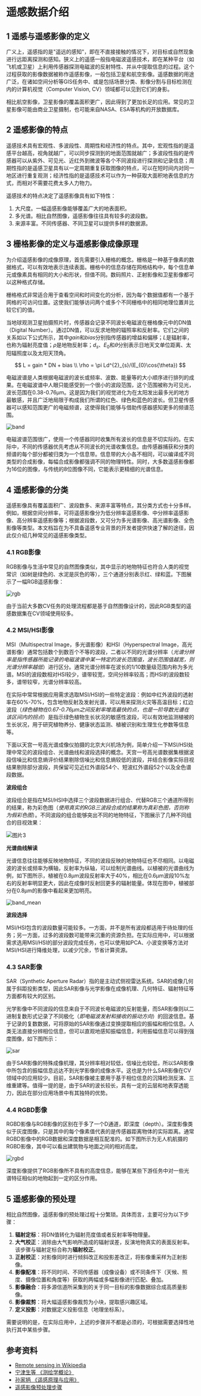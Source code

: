 # 遥感数据介绍

## 1 遥感与遥感影像的定义

广义上，遥感指的是"遥远的感知"，即在不直接接触的情况下，对目标或自然现象进行远距离探测和感知。狭义上的遥感一般指电磁波遥感技术，即在某种平台（如飞机或卫星）上利用传感器探测电磁波的反射特性、并从中提取信息的过程。这个过程获取的影像数据被称作遥感影像，一般包括卫星和航空影像。遥感数据的用途广泛，在诸如空间分析等GIS任务中、或是包括场景分类、影像分割与目标检测在内的计算机视觉（Computer Vision, CV）领域都可以见到它们的身影。

相比航空影像，卫星影像的覆盖面积更广，因此得到了更加长足的应用。常见的卫星影像可能由商业卫星摄制，也可能来自NASA、ESA等机构的开放数据库。

## 2 遥感影像的特点

遥感技术具有宏观性、多波段性、周期性和经济性的特点。其中，宏观性指的是遥感平台越高，视角就越广，可以同步探测到的地面范围就越广；多波段性指的是传感器可以从紫外、可见光、近红外到微波等各个不同波段进行探测和记录信息；周期性指的是遥感卫星具有以一定周期重复获取图像的特点，可以在短时间内对同一地区进行重复观测；经济性指的是遥感技术可以作为一种获取大面积地表信息的方式，而相对不需要花费太多人力物力。

遥感技术的特点决定了遥感影像具有如下特性：

1. 大尺度。一幅遥感影像能够覆盖广大的地表面积。
2. 多光谱。相比自然图像，遥感影像往往具有较多的波段数。
3. 来源丰富。不同传感器、不同卫星可以提供多样的数据源。

## 3 栅格影像的定义与遥感影像成像原理

为介绍遥感影像的成像原理，首先需要引入栅格的概念。栅格是一种基于像素的数据格式，可以有效地表示连续表面。栅格中的信息存储在网格结构中，每个信息单元或像素具有相同的大小和形状，但值不同。数码照片、正射影像和卫星影像都可以这种格式存储。

栅格格式非常适合用于查看空间和时间变化的分析，因为每个数据值都有一个基于网格的可访问位置。这使我们能够访问两个或多个不同栅格中的相同地理位置并比较它们的值。

当地球观测卫星拍摄照片时，传感器会记录不同波长电磁波在栅格像元中的DN值（Digital Number）。通过DN值，可以反求地物的辐照率和反射率。它们之间的关系如以下公式所示，其中$gain$和$bias$分别指传感器的增益和偏移；$L$是辐射率，也称为辐射亮度值；$\rho$是地物反射率；$d_{s}$、$E_{0}$和$\theta$分别表示日地天文单位距离、太阳辐照度以及太阳天顶角。

$$
L = gain * DN + bias \\
\rho = \pi Ld^{2}_{s}/(E_{0}\cos{\theta})
$$

电磁波谱是人类根据电磁波的波长或频率、波数、能量等的大小顺序进行排列的成果。在电磁波谱中人眼只能感受到一个很小的波段范围，这个范围被称为可见光，波长范围在0.38-0.76μm。这是因为我们的视觉进化为在太阳发出最多光的地方最敏感，并且广泛地局限于构成我们所谓的红色、绿色和蓝色的波长。但卫星传感器可以感知范围更广的电磁频谱，这使得我们能够与借助传感器感知更多的频谱范围。

![band](../images/band.jpg)

电磁波谱范围很广，使用一个传感器同时收集所有波长的信息是不切实际的。在实际中，不同的传感器优先考虑从不同波长的光谱收集信息。由传感器捕获和分类的频谱的每个部分都被归类为一个信息带。信息带的大小各不相同，可以编译成不同类型的合成影像，每幅合成影像都强调不同的物理特性。同时，大多数遥感影像都为16位的图像，与传统的8位图像不同，它能表示更精细的光谱信息。

## 4 遥感影像的分类

遥感影像具有覆盖面积广、波段数多、来源丰富等特点，其分类方式也十分多样。例如，根据空间分辨率，可将遥感影像分为低分辨率遥感影像、中分辨率遥感影像、高分辨率遥感影像等；根据波段数，又可分为多光谱影像、高光谱影像、全色影像等类型。本文档旨在为不具备遥感专业背景的开发者提供快速了解的途径，因此仅介绍几种常见的遥感影像类型。

### 4.1 RGB影像

RGB影像与生活中常见的自然图像类似，其中显示的地物特征也符合人类的视觉常识（如树是绿色的、水泥是灰色的等），三个通道分别表示红、绿和蓝。下图展示了一幅RGB遥感影像：

![rgb](../images/rgb.jpg)

由于当前大多数CV任务的处理流程都是基于自然图像设计的，因此RGB类型的遥感数据集在CV领域使用较多。

### 4.2 MSI/HSI影像

MSI（Multispectral Image，多光谱影像）和HSI（Hyperspectral Image，高光谱影像）通常包括数个到数百个不等的波段，二者以不同的光谱分辨率（*光谱分辨率是指传感器所能记录的电磁波谱中某一特定的波长范围值，波长范围值越宽，则光谱分辨率越低*）进行区分。通常光谱分辨率在波长的1/10数量级范围内称为多光谱。MSI的波段数相对HSI较少，谱带较宽，空间分辨率较高；而HSI的波段数较多，谱带较窄，光谱分辨率较高。

在实际中常常根据应用需求选取MSI/HSI的一些特定波段：例如中红外波段的透射率在60%-70%，包含地物反射及发射光谱，可以用来探测火灾等高温目标；红边波段（*绿色植物在0.67-0.76μm之间反射率增高最快的点，也是一阶导数光谱在该区间内的拐点*）是指示绿色植物生长状况的敏感性波段，可以有效地监测植被的生长状况，用于研究植物养分、健康状态监测、植被识别和生理生化参数等信息等。

下面以天宫一号高光谱成像仪拍摄的北京大兴机场为例，简单介绍一下MSI/HSI处理中常见的波段组合、光谱曲线和波段选择的概念。天宫一号高光谱数据集根据波段信噪比和信息熵评价结果剔除信噪比和信息熵较低的波段，并结合影像实际目视结果剔除部分波段，共保留可见近红外谱段54个、短波红外谱段52个以及全色谱段数据。

**波段组合**

波段组合是指在MSI/HSI中选择三个波段数据进行组合、代替RGB三个通道所得到的结果，称为彩色图（*使用真实的RGB三波段合成的结果称为真彩色图，否则称为假彩色图*）。不同波段的组合能够突出不同的地物特征，下图展示了几种不同组合的目视效果：

![图片3](../images/band_combination.jpg)

**光谱曲线解读**

光谱信息往往能够反映地物特征，不同的波段反映的地物特征也不尽相同。以电磁波的波长或频率为横轴，反射率为纵轴，可以绘制光谱曲线。以植被的光谱曲线为例，如下图所示，植被在0.8μm波段反射率大于40%，相比在0.6μm波段10%左右的反射率明显更大，因此在成像时反射回更多的辐射能量。体现在图中，植被部分在0.8μm的影像中看起来更加明亮。

![band_mean](../images/band_mean.jpg)

**波段选择**

MSI/HSI包含的波段数量可能较多。一方面，并不是所有波段都适用于待处理的任务；另一方面，过多的波段数可能带来沉重的资源负担。在实际应用中，可以根据需求选用MSI/HSI的部分波段完成任务，也可以使用如PCA、小波变换等方法对MSI/HSI进行降维处理，以减少冗余，节省计算资源。

### 4.3 SAR影像

SAR（Synthetic Aperture Radar）指的是主动式侧视雷达系统。SAR的成像几何属于斜距投影类型，因此SAR影像与光学影像在成像机理、几何特征、辐射特征等方面都有较大的区别。

光学影像中不同波段的信息来自于不同波长电磁波的反射能量，而SAR影像则以二进制复数形式记录了不同极化（*即电磁波发射和接收的振动方向*）的回波信息。基于记录的复数数据，可将原始的SAR影像通过变换提取相应的振幅和相位信息。人类无法直接分辨相位信息，但可以直观地感知振幅信息，利用振幅信息可以得到强度图像，如下图所示：

![sar](../images/sar.jpg)

由于SAR影像的特殊成像机理，其分辨率相对较低，信噪比也较低，所以SAR影像中所包含的振幅信息远达不到光学影像的成像水平。这也是为什么SAR影像在CV领域中的应用较少。目前，SAR影像被主要用于基于相位信息的沉降检测反演、三维重建等。值得一提的是，由于SAR的波长较长，具有一定的云层和地表穿透能力，因此在部分应用场景中有其独特的优势。

### 4.4 RGBD影像

RGBD影像与RGB影像的区别在于多了一个D通道，即深度（depth）。深度影像类似于灰度图像，只是其中的每个像素值代表的是传感器距离物体的实际距离。通常RGBD影像中的RGB数据和深度数据是相互配准的。如下图所示为无人机航摄的RGBD影像，其中可以看出建筑物与地面之间的相对高度。

![rgbd](../images/rgbd.jpg)

深度影像提供了RGB影像所不具有的高度信息，能够在某些下游任务中对一些光谱特征相似的地物起到一定的区分作用。

## 5 遥感影像的预处理

相比自然图像，遥感影像的预处理过程十分繁琐。具体而言，主要可分为以下步骤：

1. **辐射定标**：将DN值转化为辐射亮度值或者反射率等物理量。
2. **大气校正**：消除由大气影响所造成的辐射误差，反演地物真实的表面反射率。该步骤与辐射定标合称为**辐射校正**。
3. **正射校正**：对影像同时进行倾斜改正和投影差改正，将影像重采样为正射影像。
4. **影像配准**：将不同时间、不同传感器（成像设备）或不同条件下（天候、照度、摄像位置和角度等）获取的两幅或多幅影像进行匹配、叠加。
5. **影像融合**：将多源信道所采集到的关于同一目标的影像数据综合成高质量影像。
6. **影像裁剪**：将大幅遥感影像裁剪为小块，提取感兴趣区域。
7. **定义投影**：对数据定义投影信息（地理坐标系）。

需要说明的是，在实际应用中，上述的步骤并不都是必须的，可根据需要选择性地执行其中某些步骤。

## 参考资料

- [Remote sensing in Wikipedia](https://en.wikipedia.org/wiki/Remote_sensing)
- [宁津生等 《测绘学概论》](https://book.douban.com/subject/3116967/)
- [孙家抦 《遥感原理与应用》](https://book.douban.com/subject/3826668/)
- [遥感影像预处理步骤](https://blog.csdn.net/qq_35093027/article/details/119808941)
